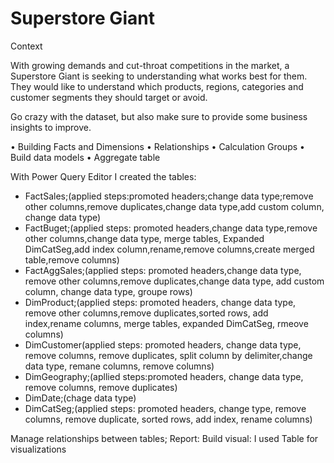 # Superstore Giant


Context 


With growing demands and cut-throat competitions in the market, a Superstore Giant is seeking to understanding what works best for them. 
They would like to understand which products, regions, categories and customer segments they should target or avoid.

Go crazy with the dataset, but also make sure to provide some business insights to improve.

•	Building Facts and Dimensions 
•	Relationships 
•	Calculation Groups
•	Build data models
•	Aggregate table


With Power Query Editor I created the tables:

- FactSales;(applied steps:promoted headers;change data type;remove other columns,remove duplicates,change data type,add custom column, change data type)
- FactBuget;(applied steps: promoted headers,change data type,remove other columns,change data type, merge tables, Expanded DimCatSeg,add index column,rename,remove columns,create merged table,remove columns)
- FactAggSales;(applied steps: promoted headers,change data type, remove other columns,remove duplicates,change data type, add custom column, change data type, groupe rows)
- DimProduct;(applied steps: promoted headers, change data type, remove other columns,remove duplicates,sorted rows, add index,rename columns, merge tables, expanded DimCatSeg, rmeove columns)
- DimCustomer(applied steps: promoted headers, change data type, remove columns, remove duplicates, split column by delimiter,change data type, remane columns, remove columns)
- DimGeography;(apllied steps:promoted headers, change data type, remove columns, remove duplicates)
- DimDate;(chage data type)
- DimCatSeg;(applied steps: promoted headers, change type, remove columns, remove duplicate, sorted rows, add index, rename columns)

Manage relationships between tables;
Report:
Build visual:
I used Table for visualizations





